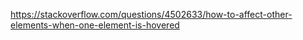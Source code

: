 https://stackoverflow.com/questions/4502633/how-to-affect-other-elements-when-one-element-is-hovered